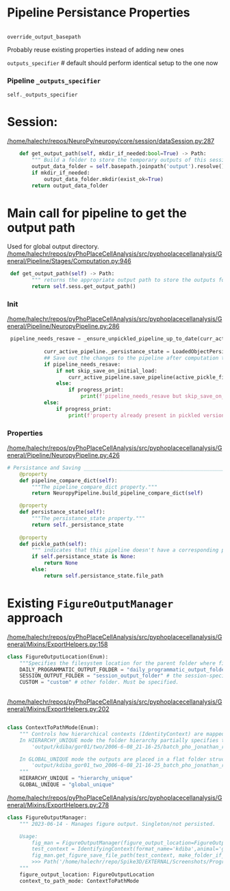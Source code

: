 
# Pipeline Persistance Properties
```

```


`override_output_basepath`

Probably reuse existing properties instead of adding new ones

`outputs_specifier` # default should perform identical setup to the one now

### Pipeline `_outputs_specifier`
`self._outputs_specifier`


 
# Session:
[/home/halechr/repos/NeuroPy/neuropy/core/session/dataSession.py:287](vscode://file/home/halechr/repos/NeuroPy/neuropy/core/session/dataSession.py:287)
```python
    def get_output_path(self, mkdir_if_needed:bool=True) -> Path:
        """ Build a folder to store the temporary outputs of this session """
        output_data_folder = self.basepath.joinpath('output').resolve()
        if mkdir_if_needed:
            output_data_folder.mkdir(exist_ok=True)
        return output_data_folder
```


# Main call for pipeline to get the output path

Used for global output directory.
[/home/halechr/repos/pyPhoPlaceCellAnalysis/src/pyphoplacecellanalysis/General/Pipeline/Stages/Computation.py:946](vscode://file/home/halechr/repos/pyPhoPlaceCellAnalysis/src/pyphoplacecellanalysis/General/Pipeline/Stages/Computation.py:946)
```python
 def get_output_path(self) -> Path:
        """ returns the appropriate output path to store the outputs for this session. Usually '$session_folder/outputs/' """
        return self.sess.get_output_path()

```

### Init
[/home/halechr/repos/pyPhoPlaceCellAnalysis/src/pyphoplacecellanalysis/General/Pipeline/NeuropyPipeline.py:286](vscode://file/home/halechr/repos/pyPhoPlaceCellAnalysis/src/pyphoplacecellanalysis/General/Pipeline/NeuropyPipeline.py:286)
```python
 pipeline_needs_resave = _ensure_unpickled_pipeline_up_to_date(curr_active_pipeline, active_data_mode_name=type_name, basedir=Path(basepath), desired_time_variable_name=desired_time_variable_name, debug_print=debug_print)
            
            curr_active_pipeline._persistance_state = LoadedObjectPersistanceState(finalized_loaded_sess_pickle_path, compare_state_on_load=curr_active_pipeline.pipeline_compare_dict)
            ## Save out the changes to the pipeline after computation to the pickle file for easy loading in the future
            if pipeline_needs_resave:
                if not skip_save_on_initial_load:
                    curr_active_pipeline.save_pipeline(active_pickle_filename=active_pickle_filename)
                else:
                    if progress_print:
                        print(f'pipeline_needs_resave but skip_save_on_initial_load == True, so saving will be skipped entirely. Be sure to save manually if there are changes.')
            else:
                if progress_print:
                    print(f'property already present in pickled version. No need to save.')
```


### Properties
[/home/halechr/repos/pyPhoPlaceCellAnalysis/src/pyphoplacecellanalysis/General/Pipeline/NeuropyPipeline.py:426](vscode://file/home/halechr/repos/pyPhoPlaceCellAnalysis/src/pyphoplacecellanalysis/General/Pipeline/NeuropyPipeline.py:426)
```python
# Persistance and Saving _____________________________________________________________________________________________ #
    @property
    def pipeline_compare_dict(self):
        """The pipeline_compare_dict property."""
        return NeuropyPipeline.build_pipeline_compare_dict(self)

    @property
    def persistance_state(self):
        """The persistance_state property."""
        return self._persistance_state
    
    @property
    def pickle_path(self):
        """ indicates that this pipeline doesn't have a corresponding pickle file that it was loaded from"""
        if self.persistance_state is None:
            return None
        else:
            return self.persistance_state.file_path
```


# Existing `FigureOutputManager` approach
[/home/halechr/repos/pyPhoPlaceCellAnalysis/src/pyphoplacecellanalysis/General/Mixins/ExportHelpers.py:158](vscode://file/home/halechr/repos/pyPhoPlaceCellAnalysis/src/pyphoplacecellanalysis/General/Mixins/ExportHelpers.py:158)
```python
class FigureOutputLocation(Enum):
    """Specifies the filesystem location for the parent folder where figures are output."""
    DAILY_PROGRAMMATIC_OUTPUT_FOLDER = "daily_programmatic_output_folder" # the common folder for today's date
    SESSION_OUTPUT_FOLDER = "session_output_folder" # the session-specific output folder. f"{session_path}/output/figures"
    CUSTOM = "custom" # other folder. Must be specified.
    
```

[/home/halechr/repos/pyPhoPlaceCellAnalysis/src/pyphoplacecellanalysis/General/Mixins/ExportHelpers.py:202](vscode://file/home/halechr/repos/pyPhoPlaceCellAnalysis/src/pyphoplacecellanalysis/General/Mixins/ExportHelpers.py:202)
```python

class ContextToPathMode(Enum):
    """ Controls how hierarchical contexts (IdentityContext) are mapped to relative output paths.
    In HIERARCHY_UNIQUE mode the folder hierarchy partially specifies the context (mainly the session part, e.g. './kdiba/gor01/two/2006-6-08_21-16-25/') so the filenames don't need to be completely unique (they can drop the 'kdiba_gor01_two_2006-6-08_21-16-25_' portion)
        'output/kdiba/gor01/two/2006-6-08_21-16-25/batch_pho_jonathan_replay_firing_rate_comparison.png

    In GLOBAL_UNIQUE mode the outputs are placed in a flat folder structure ('output/'), meaning the filenames need to be completely unique and specify all parts of the context:
        'output/kdiba_gor01_two_2006-6-08_21-16-25_batch_pho_jonathan_replay_firing_rate_comparison.png'
    """
    HIERARCHY_UNIQUE = "hierarchy_unique"
    GLOBAL_UNIQUE = "global_unique"
```


[/home/halechr/repos/pyPhoPlaceCellAnalysis/src/pyphoplacecellanalysis/General/Mixins/ExportHelpers.py:278](vscode://file/home/halechr/repos/pyPhoPlaceCellAnalysis/src/pyphoplacecellanalysis/General/Mixins/ExportHelpers.py:278)
```python
class FigureOutputManager:
    """ 2023-06-14 - Manages figure output. Singleton/not persisted.

    Usage:
        fig_man = FigureOutputManager(figure_output_location=FigureOutputLocation.DAILY_PROGRAMMATIC_OUTPUT_FOLDER, context_to_path_mode=ContextToPathMode.GLOBAL_UNIQUE)
        test_context = IdentifyingContext(format_name='kdiba',animal='gor01',exper_name='one',session_name='2006-6-08_14-26-15',display_fn_name='display_long_short_laps')
        fig_man.get_figure_save_file_path(test_context, make_folder_if_needed=False)
        >>> Path('/home/halechr/repo/Spike3D/EXTERNAL/Screenshots/ProgrammaticDisplayFunctionTesting/2023-06-14/kdiba_gor01_one_2006-6-08_14-26-15_display_long_short_laps')
    """
    figure_output_location: FigureOutputLocation
    context_to_path_mode: ContextToPathMode
```

